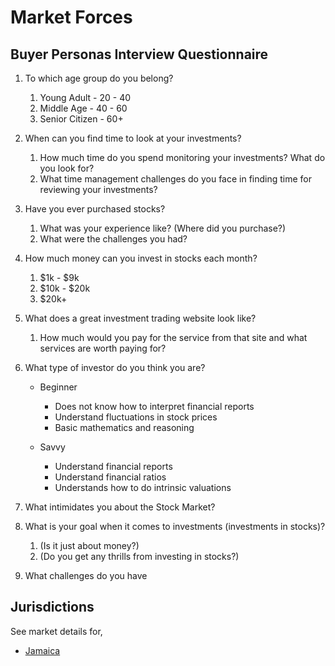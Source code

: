 # Market Forces

## Buyer Personas Interview Questionnaire

1. To which age group do you belong?
   
   1. Young Adult - 20 - 40
   2. Middle Age - 40 - 60
   3. Senior Citizen - 60+

2. When can you find time to look at your investments?
   
   1. How much time do you spend monitoring your investments? What do you look for?
   2. What time management challenges do you face in finding time for reviewing your investments?

3. Have you ever purchased stocks?
   
   1. What was your experience like? (Where did you purchase?)
   2. What were the challenges you had?

4. How much money can you invest in stocks each month?

   1. $1k - $9k
   2. $10k - $20k
   3. $20k+

5. What does a great investment trading website look like?
   
   1. How much would you pay for the service from that site and what services are worth paying for?

6. What type of investor do you think you are?

   - Beginner
      - Does not know how to interpret financial reports 
      - Understand fluctuations in stock prices
      - Basic mathematics and reasoning

   - Savvy 
      - Understand financial reports
      - Understand financial ratios
      - Understands how to do intrinsic valuations

7. What intimidates you about the Stock Market?

8. What is your goal when it comes to investments (investments in stocks)?

   1. (Is it just about money?)
   2. (Do you get any thrills from investing in stocks?)

9. What challenges do you have

## Jurisdictions

See market details for,

 - [Jamaica](./JM.md)